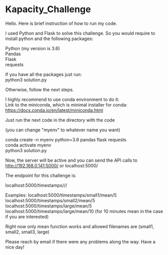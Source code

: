 # Kapacity_Challenge

Hello. Here is brief instruction of how to run my code.


I used Python and Flask to solve this challenge. So you would require to install python and the following packages:

Python (my version is 3.6)<br/>
Pandas<br/>
Flask<br/>
requests

If you have all the packages just run: <br/>
python3 solution.py

Otherwise, follow the next steps.

I highly recommend to use conda environment to do it:<br/>
Link to the miniconda, which is minimal installer for conda:<br/>
https://docs.conda.io/en/latest/miniconda.html


Just run the next code in the directory with the code

(you can change "myenv" to whatever name you want)

conda create -n myenv python=3.6 pandas flask requests<br/>
conda activate myenv<br/>
python3 solution.py

Now, the server will be active and you can send the API calls to http://192.168.0.141:5000/ or localhost:5000/

The endpoint for this challenge is:

localhost:5000/timestamps/<filename>/<function>/<minutes>
  
Examples:
  localhost:5000/timestamps/small1/mean/5 <br/>
  localhost:5000/timestamps/small2/mean/5 <br/>
  localhost:5000/timestamps/large/mean/5 <br/>
  localhost:5000/timestamps/large/mean/10 (for 10 minutes mean in the case if you are interested)
  
Right now only mean function works and allowed filenames are (small1, small2, small3, large)
  
Please reach by email if there were any problems along the way. Have a nice day!
